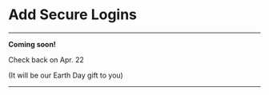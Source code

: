 # Add Secure Logins

--------------

 **Coming soon!**

 Check back on Apr. 22

 (It will be our Earth Day gift to you)

--------------
